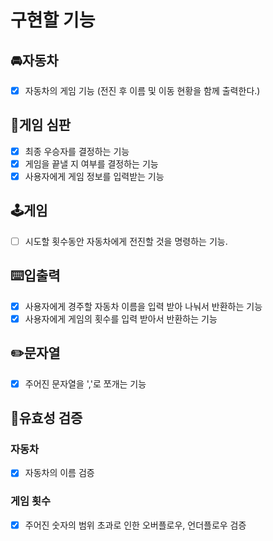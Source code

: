 # 구현할 기능

## 🚘**자동차**

- [x]  자동차의 게임 기능 (전진 후 이름 및 이동 현황을 함께 출력한다.)

## 🎯게임 심판
- [x] 최종 우승자를 결정하는 기능
- [x] 게임을 끝낼 지 여부를 결정하는 기능
- [x] 사용자에게 게임 정보를 입력받는 기능

## 🕹️**게임**

- [ ] 시도할 횟수동안 자동차에게 전진할 것을 명령하는 기능.

## ⌨️**입출력**
- [x]  사용자에게 경주할 자동차 이름을 입력 받아 나눠서 반환하는 기능
- [x]  사용자에게 게임의 횟수를 입력 받아서 반환하는 기능

## ✏️문자열

- [x] 주어진 문자열을 ','로 쪼개는 기능

## 💎유효성 검증
### 자동차
- [x] 자동차의 이름 검증
### 게임 횟수
- [x] 주어진 숫자의 범위 초과로 인한 오버플로우, 언더플로우 검증


